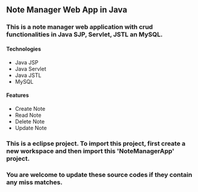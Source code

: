 ## Note Manager Web App in Java

### This is a note manager web application with crud functionalities in Java SJP, Servlet, JSTL an MySQL.

#### Technologies
* Java JSP
* Java Servlet
* Java JSTL
* MySQL

#### Features
* Create Note
* Read Note
* Delete Note
* Update Note

### This is a eclipse project. To import this project, first create a new workspace and then import this 'NoteManagerApp' project.

### You are welcome to update these source codes if they contain any miss matches.
